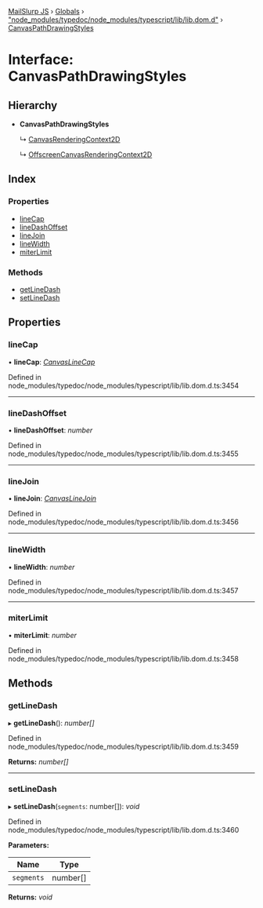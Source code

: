 [MailSlurp JS](../README.md) › [Globals](../globals.md) › ["node_modules/typedoc/node_modules/typescript/lib/lib.dom.d"](../modules/_node_modules_typedoc_node_modules_typescript_lib_lib_dom_d_.md) › [CanvasPathDrawingStyles](_node_modules_typedoc_node_modules_typescript_lib_lib_dom_d_.canvaspathdrawingstyles.md)

# Interface: CanvasPathDrawingStyles

## Hierarchy

* **CanvasPathDrawingStyles**

  ↳ [CanvasRenderingContext2D](_node_modules_typedoc_node_modules_typescript_lib_lib_dom_d_.canvasrenderingcontext2d.md)

  ↳ [OffscreenCanvasRenderingContext2D](_node_modules_typedoc_node_modules_typescript_lib_lib_dom_d_.offscreencanvasrenderingcontext2d.md)

## Index

### Properties

* [lineCap](_node_modules_typedoc_node_modules_typescript_lib_lib_dom_d_.canvaspathdrawingstyles.md#linecap)
* [lineDashOffset](_node_modules_typedoc_node_modules_typescript_lib_lib_dom_d_.canvaspathdrawingstyles.md#linedashoffset)
* [lineJoin](_node_modules_typedoc_node_modules_typescript_lib_lib_dom_d_.canvaspathdrawingstyles.md#linejoin)
* [lineWidth](_node_modules_typedoc_node_modules_typescript_lib_lib_dom_d_.canvaspathdrawingstyles.md#linewidth)
* [miterLimit](_node_modules_typedoc_node_modules_typescript_lib_lib_dom_d_.canvaspathdrawingstyles.md#miterlimit)

### Methods

* [getLineDash](_node_modules_typedoc_node_modules_typescript_lib_lib_dom_d_.canvaspathdrawingstyles.md#getlinedash)
* [setLineDash](_node_modules_typedoc_node_modules_typescript_lib_lib_dom_d_.canvaspathdrawingstyles.md#setlinedash)

## Properties

###  lineCap

• **lineCap**: *[CanvasLineCap](../modules/_node_modules_typedoc_node_modules_typescript_lib_lib_dom_d_.md#canvaslinecap)*

Defined in node_modules/typedoc/node_modules/typescript/lib/lib.dom.d.ts:3454

___

###  lineDashOffset

• **lineDashOffset**: *number*

Defined in node_modules/typedoc/node_modules/typescript/lib/lib.dom.d.ts:3455

___

###  lineJoin

• **lineJoin**: *[CanvasLineJoin](../modules/_node_modules_typedoc_node_modules_typescript_lib_lib_dom_d_.md#canvaslinejoin)*

Defined in node_modules/typedoc/node_modules/typescript/lib/lib.dom.d.ts:3456

___

###  lineWidth

• **lineWidth**: *number*

Defined in node_modules/typedoc/node_modules/typescript/lib/lib.dom.d.ts:3457

___

###  miterLimit

• **miterLimit**: *number*

Defined in node_modules/typedoc/node_modules/typescript/lib/lib.dom.d.ts:3458

## Methods

###  getLineDash

▸ **getLineDash**(): *number[]*

Defined in node_modules/typedoc/node_modules/typescript/lib/lib.dom.d.ts:3459

**Returns:** *number[]*

___

###  setLineDash

▸ **setLineDash**(`segments`: number[]): *void*

Defined in node_modules/typedoc/node_modules/typescript/lib/lib.dom.d.ts:3460

**Parameters:**

Name | Type |
------ | ------ |
`segments` | number[] |

**Returns:** *void*
